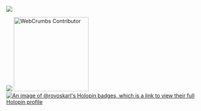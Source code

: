 ![](https://avatars.githubusercontent.com/u/26296949?s=400&u=87cee3acfc5bca589457e2c132e5a7814cff4216&v=4)

![](https://visitor-badge.glitch.me/badge?page_id=afc163.afc163)
<a href="https://github.com/webcrumbs-community/webcrumbs">
  <img
    src="https://github.com/webcrumbs-community/webcrumbs/blob/main/src/img/contributor-badge.png"
    alt="WebCrumbs Contributor"
    width="200px"
  />
</a>
[![An image of @rovoskarl's Holopin badges, which is a link to view their full Holopin profile](https://holopin.me/rovoskarl)](https://holopin.io/@rovoskarl)
